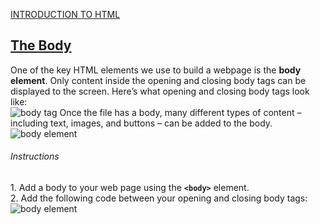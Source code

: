 <a href="http://ssqt.co/mQfpbL0"><span>INTRODUCTION TO HTML</span></a>
<h2><a href="https://www.codecademy.com/paths/web-development/tracks/learn-html-web-dev-path/modules/learn-html-elements/lessons/intro-to-html/exercises/body-html">The Body</a></h2>
One of the key HTML elements we use to build a webpage is the <b>body element</b>. Only content inside the opening and closing body tags can be displayed to the screen. Here’s what opening and closing body tags look like:
<br>
<img src="https://medium.com/6ae8e9af-3493-490e-bfd0-57c0deb6d4d3" alt="body tag">
Once the file has a body, many different types of content – including text, images, and buttons – can be added to the body.
<br>
<img src="https://medium.com/1a0abf31-cb07-4006-bb9a-c926c2517b44" alt="body element">
<h6>Instructions</h6>
1.
Add a body to your web page using the <code><b>&lt;body&gt;</b></code> element.
<br>
2.
Add the following code between your opening and closing body tags:
<br>
<img src="https://medium.com/b691e153-d61b-4eba-af7f-0c2cde33c9a7" alt="body element">
